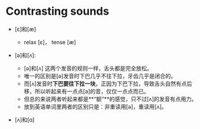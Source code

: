 # Contrasting sounds

* [ɛ]和[æ]
	* relax [ɛ]， tense [æ] 
* [ə]和[ʌ]: 
	* [ə]和[ʌ] 这两个发音的规则一样，舌头都是完全放松。
	* 唯一的区别是[ə]发音时下巴几乎不往下拉，牙齿几乎是闭合的。
	* 而[ʌ]发音时**下巴要往下拉一块**，正因为下巴下拉，导致舌头自然有点后移，所以听起来有一点点[a]的音，仅仅一点点而已。
	* 但总的来说两者听起来都是**“额”**的感觉，只不过[ʌ]的发音有点用力。
	* 放到英语单词里两者的区别只是：非重读用[ə]，重读用[ʌ]。

* [ʌ]和[ɑ]